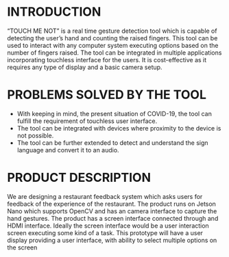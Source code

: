 # INTRODUCTION
“TOUCH ME NOT” is a real time gesture detection tool which is capable of detecting the user’s hand and counting the raised fingers. This tool can be used to interact with any computer system executing options based on the number of fingers raised. The tool can be integrated in multiple applications incorporating touchless interface for the users. It is cost-effective as it requires any type of display and a basic camera setup.

# PROBLEMS SOLVED BY THE TOOL
- With keeping in mind, the present situation of COVID-19, the tool can fulfill the requirement of touchless user interface.
- The tool can be integrated with devices where proximity to the device is not possible.
- The tool can be further extended to detect and understand the sign language and convert it to an audio.

# PRODUCT DESCRIPTION
We are designing a restaurant feedback system which asks users for feedback of the experience of the restaurant. The product runs on Jetson Nano which supports OpenCV and has an camera interface to capture the hand gestures. The product has a screen interface connected through and HDMI interface. Ideally the screen interface would be a user interaction screen executing some kind of a task. This prototype will have a user display providing a user interface, with ability to select multiple options on the screen
